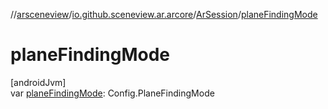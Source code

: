 //[arsceneview](../../../index.md)/[io.github.sceneview.ar.arcore](../index.md)/[ArSession](index.md)/[planeFindingMode](plane-finding-mode.md)

# planeFindingMode

[androidJvm]\
var [planeFindingMode](plane-finding-mode.md): Config.PlaneFindingMode
